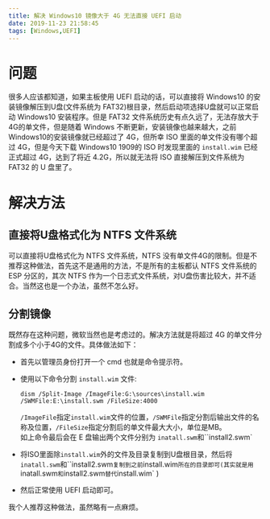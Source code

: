 ```yaml
---
title: 解决 Windows10 镜像大于 4G 无法直接 UEFI 启动
date: 2019-11-23 21:58:45
tags: [Windows,UEFI]
---
```


# 问题

很多人应该都知道，如果主板使用 UEFI 启动的话，可以直接将 Windows10 的安装镜像解压到U盘(文件系统为 FAT32)根目录，然后启动项选择U盘就可以正常启动 Windows10 安装程序。但是 FAT32 文件系统历史有点久远了，无法存放大于4G的单文件，但是随着 Windows 不断更新，安装镜像也越来越大，之前 Windows10的安装镜像就已经超过了 4G，但所幸 ISO 里面的单文件没有哪个超过 4G，但是今天下载 Windows10 1909的 ISO 时发现里面的 `install.wim` 已经正式超过 4G，达到了将近 4.2G，所以就无法将 ISO 直接解压到文件系统为 FAT32 的 U 盘里了。

# 解决方法

##  直接将U盘格式化为 NTFS 文件系统

可以直接将U盘格式化为 NTFS 文件系统，NTFS 没有单文件4G的限制。但是不推荐这种做法，首先这不是通用的方法，不是所有的主板都认 NTFS 文件系统的 ESP 分区的，其次 NTFS 作为一个日志式文件系统，对U盘伤害比较大，并不适合。当然这也是一个办法，虽然不怎么好。

##  分割镜像

既然存在这种问题，微软当然也是考虑过的。解决方法就是将超过 4G 的单文件分割成多个小于4G的文件。具体做法如下：

+   首先以管理员身份打开一个 cmd 也就是命令提示符。

+   使用以下命令分割 `install.wim` 文件:

    ```
    dism /Split-Image /ImageFile:G:\sources\install.wim /SWMFile:E:\install.swm /FileSize:4000
    ```

    `/ImageFile`指定`install.wim`文件的位置，`/SWMFile`指定分割后输出文件的名称及位置，`/FileSize`指定分割后的单文件最大大小，单位是MB。<br>如上命令最后会在 E 盘输出两个文件分别为 `inatall.swm`和``install2.swm`
    
+  将ISO里面除`install.wim`外的文件及目录复制到U盘根目录，然后将`inatall.swm`和``install2.swm`复制到之前`install.wim`所在的目录即可(其实就是用`inatall.swm`和`install2.swm`替代`install.wim` )

+  然后正常使用 UEFI 启动即可。

我个人推荐这种做法，虽然略有一点麻烦。